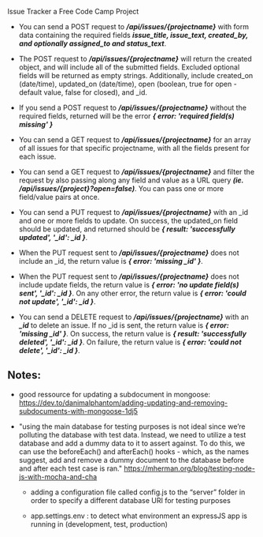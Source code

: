 Issue Tracker a Free Code Camp Project

* You can send a POST request to ***/api/issues/{projectname}*** with form data containing the required fields ***issue_title, issue_text, created_by, and optionally assigned_to and status_text***.

* The POST request to ***/api/issues/{projectname}*** will return the created object, and will include all of the submitted fields. Excluded optional fields will be returned as empty strings. Additionally, include created_on (date/time), updated_on (date/time), open (boolean, true for open - default value, false for closed), and _id.

* If you send a POST request to ***/api/issues/{projectname}*** without the required fields, returned will be the error ***{ error: 'required field(s) missing' }***

* You can send a GET request to ***/api/issues/{projectname}*** for an array of all issues for that specific projectname, with all the fields present for each issue.

* You can send a GET request to ***/api/issues/{projectname}*** and filter the request by also passing along any field and value as a URL query ***(ie. /api/issues/{project}?open=false)***. You can pass one or more field/value pairs at once.

* You can send a PUT request to ***/api/issues/{projectname}*** with an _id and one or more fields to update. On success, the updated_on field should be updated, and returned should be ***{  result: 'successfully updated', '_id': _id }***.

* When the PUT request sent to ***/api/issues/{projectname}*** does not include an _id, the return value is ***{ error: 'missing _id' }***.

* When the PUT request sent to ***/api/issues/{projectname}*** does not include update fields, the return value is ***{ error: 'no update field(s) sent', '_id': _id }***. On any other error, the return value is ***{ error: 'could not update', '_id': _id }***.

* You can send a DELETE request to ***/api/issues/{projectname}*** with an ***_id*** to delete an issue. If no _id is sent, the return value is ***{ error: 'missing _id' }***. On success, the return value is ***{ result: 'successfully deleted', '_id': _id }***. On failure, the return value is ***{ error: 'could not delete', '_id': _id }***.


## Notes:
* good ressource for updating a subdocument in mongoose: https://dev.to/danimalphantom/adding-updating-and-removing-subdocuments-with-mongoose-1dj5

* "using the main database for testing purposes is not ideal since we’re polluting the database with test data. Instead, we need to utilize a test database and add a dummy data to it to assert against. To do this, we can use the beforeEach() and afterEach() hooks - which, as the names suggest, add and remove a dummy document to the database before and after each test case is ran."
https://mherman.org/blog/testing-node-js-with-mocha-and-cha

    * adding a configuration file called config.js to the “server” folder in order to specify a different database URI for testing purposes


    * app.settings.env : to detect what environment an expressJS app is running in (development, test, production)
